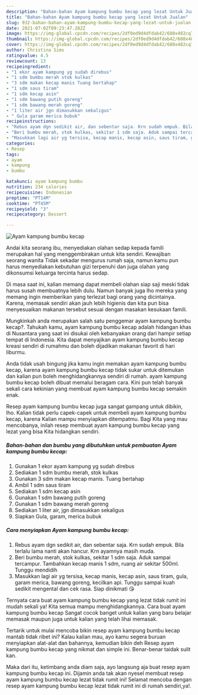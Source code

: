 ```yaml
---
description: "Bahan-bahan Ayam kampung bumbu kecap yang lezat Untuk Jualan"
title: "Bahan-bahan Ayam kampung bumbu kecap yang lezat Untuk Jualan"
slug: 932-bahan-bahan-ayam-kampung-bumbu-kecap-yang-lezat-untuk-jualan
date: 2021-07-02T09:23:47.282Z
image: https://img-global.cpcdn.com/recipes/2df0ed9d4dfdab42/680x482cq70/ayam-kampung-bumbu-kecap-foto-resep-utama.jpg
thumbnail: https://img-global.cpcdn.com/recipes/2df0ed9d4dfdab42/680x482cq70/ayam-kampung-bumbu-kecap-foto-resep-utama.jpg
cover: https://img-global.cpcdn.com/recipes/2df0ed9d4dfdab42/680x482cq70/ayam-kampung-bumbu-kecap-foto-resep-utama.jpg
author: Christina Sims
ratingvalue: 4.5
reviewcount: 13
recipeingredient:
- "1 ekor ayam kampung yg sudah direbus"
- "1 sdm bumbu merah stok kulkas"
- "3 sdm makan kecap manis Tuang bertahap"
- "1 sdm saus tiram"
- "1 sdm kecap asin"
- "1 sdm bawang putih goreng"
- "1 sdm bawang merah goreng"
- "1 liter air jgn dimasukkan sekaligus"
- " Gula garam merica bubuk"
recipeinstructions:
- "Rebus ayam dgn sedikit air, dan sebentar saja. Krn sudah empuk. Bila terlalu lama nanti akan hancur. Krn ayamnya masih muda."
- "Beri bumbu merah, stok kulkas, sekitar 1 sdm saja. Aduk sampai tercampur. Tambahkan kecap manis 1 sdm, ruang air sekitar 500ml. Tunggu mendidih"
- "Masukkan lagi air yg tersisa, kecap manis, kecap asin, saus tiram, gula, garam merica, bawang goreng, kecilkan api. Tunggu sampai kuah sedikit mengental dan cek rasa. Siap dinikmati 😘"
categories:
- Resep
tags:
- ayam
- kampung
- bumbu

katakunci: ayam kampung bumbu 
nutrition: 234 calories
recipecuisine: Indonesian
preptime: "PT14M"
cooktime: "PT45M"
recipeyield: "3"
recipecategory: Dessert

---
```



![Ayam kampung bumbu kecap](https://img-global.cpcdn.com/recipes/2df0ed9d4dfdab42/680x482cq70/ayam-kampung-bumbu-kecap-foto-resep-utama.jpg)

Andai kita seorang ibu, menyediakan olahan sedap kepada famili merupakan hal yang menggembirakan untuk kita sendiri. Kewajiban seorang  wanita Tidak sekadar mengurus rumah saja, namun kamu pun harus menyediakan kebutuhan gizi terpenuhi dan juga olahan yang dikonsumsi keluarga tercinta harus sedap.

Di masa  saat ini, kalian memang dapat membeli olahan siap saji meski tidak harus susah membuatnya lebih dulu. Namun banyak juga lho mereka yang memang ingin memberikan yang terlezat bagi orang yang dicintainya. Karena, memasak sendiri akan jauh lebih higienis dan kita pun bisa menyesuaikan makanan tersebut sesuai dengan masakan kesukaan famili. 



Mungkinkah anda merupakan salah satu penggemar ayam kampung bumbu kecap?. Tahukah kamu, ayam kampung bumbu kecap adalah hidangan khas di Nusantara yang saat ini disukai oleh kebanyakan orang dari hampir setiap tempat di Indonesia. Kita dapat menyajikan ayam kampung bumbu kecap kreasi sendiri di rumahmu dan boleh dijadikan makanan favorit di hari liburmu.

Anda tidak usah bingung jika kamu ingin memakan ayam kampung bumbu kecap, karena ayam kampung bumbu kecap tidak sukar untuk ditemukan dan kalian pun boleh menghidangkannya sendiri di rumah. ayam kampung bumbu kecap boleh dibuat memalui beragam cara. Kini pun telah banyak sekali cara kekinian yang membuat ayam kampung bumbu kecap semakin enak.

Resep ayam kampung bumbu kecap juga sangat gampang untuk dibikin, lho. Kalian tidak perlu capek-capek untuk membeli ayam kampung bumbu kecap, karena Kalian mampu menyiapkan ditempatmu. Bagi Kita yang mau mencobanya, inilah resep membuat ayam kampung bumbu kecap yang lezat yang bisa Kita hidangkan sendiri.

<!--inarticleads1-->

##### Bahan-bahan dan bumbu yang dibutuhkan untuk pembuatan Ayam kampung bumbu kecap:

1. Gunakan 1 ekor ayam kampung yg sudah direbus
1. Sediakan 1 sdm bumbu merah, stok kulkas
1. Gunakan 3 sdm makan kecap manis. Tuang bertahap
1. Ambil 1 sdm saus tiram
1. Sediakan 1 sdm kecap asin
1. Gunakan 1 sdm bawang putih goreng
1. Gunakan 1 sdm bawang merah goreng
1. Sediakan 1 liter air, jgn dimasukkan sekaligus
1. Siapkan  Gula, garam, merica bubuk




<!--inarticleads2-->

##### Cara menyiapkan Ayam kampung bumbu kecap:

1. Rebus ayam dgn sedikit air, dan sebentar saja. Krn sudah empuk. Bila terlalu lama nanti akan hancur. Krn ayamnya masih muda.
1. Beri bumbu merah, stok kulkas, sekitar 1 sdm saja. Aduk sampai tercampur. Tambahkan kecap manis 1 sdm, ruang air sekitar 500ml. Tunggu mendidih
1. Masukkan lagi air yg tersisa, kecap manis, kecap asin, saus tiram, gula, garam merica, bawang goreng, kecilkan api. Tunggu sampai kuah sedikit mengental dan cek rasa. Siap dinikmati 😘




Ternyata cara buat ayam kampung bumbu kecap yang lezat tidak rumit ini mudah sekali ya! Kita semua mampu menghidangkannya. Cara buat ayam kampung bumbu kecap Sangat cocok banget untuk kalian yang baru belajar memasak maupun juga untuk kalian yang telah lihai memasak.

Tertarik untuk mulai mencoba bikin resep ayam kampung bumbu kecap mantab tidak ribet ini? Kalau kalian mau, ayo kamu segera buruan menyiapkan alat-alat dan bahannya, kemudian bikin deh Resep ayam kampung bumbu kecap yang nikmat dan simple ini. Benar-benar taidak sulit kan. 

Maka dari itu, ketimbang anda diam saja, ayo langsung aja buat resep ayam kampung bumbu kecap ini. Dijamin anda tak akan nyesel membuat resep ayam kampung bumbu kecap lezat tidak rumit ini! Selamat mencoba dengan resep ayam kampung bumbu kecap lezat tidak rumit ini di rumah sendiri,ya!.

